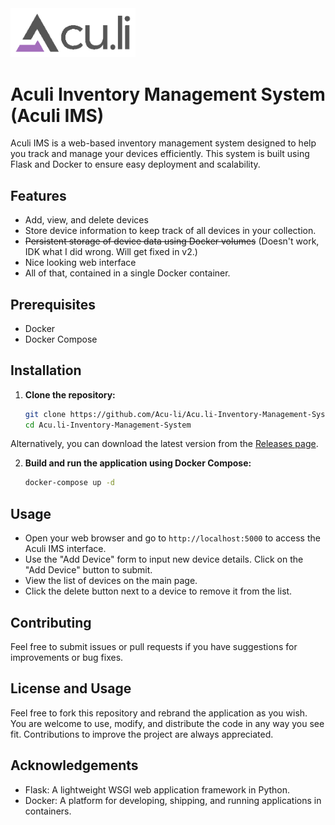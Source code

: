 <img src="https://raw.githubusercontent.com/Fischherboot/Aculi/main/watermark-no-bg.png" alt="download.png" width="200" />

# Aculi Inventory Management System (Aculi IMS)

Aculi IMS is a web-based inventory management system designed to help you track and manage your devices efficiently. This system is built using Flask and Docker to ensure easy deployment and scalability.

## Features

- Add, view, and delete devices
- Store device information to keep track of all devices in your collection.
- ~~Persistent storage of device data using Docker volumes~~ (Doesn't work, IDK what I did wrong. Will get fixed in v2.)
- Nice looking web interface
- All of that, contained in a single Docker container.

## Prerequisites

- Docker
- Docker Compose

## Installation

1. **Clone the repository:**

    ```bash
    git clone https://github.com/Acu-li/Acu.li-Inventory-Management-System.git
    cd Acu.li-Inventory-Management-System
    ```

Alternatively, you can download the latest version from the [Releases page](https://github.com/Acu-li/Acu.li-Inventory-Management-System/releases).
    
2. **Build and run the application using Docker Compose:**

    ```bash
    docker-compose up -d
    ```

## Usage

- Open your web browser and go to `http://localhost:5000` to access the Aculi IMS interface.
- Use the "Add Device" form to input new device details. Click on the "Add Device" button to submit.
- View the list of devices on the main page.
- Click the delete button next to a device to remove it from the list.

## Contributing

Feel free to submit issues or pull requests if you have suggestions for improvements or bug fixes.

## License and Usage

Feel free to fork this repository and rebrand the application as you wish. You are welcome to use, modify, and distribute the code in any way you see fit. Contributions to improve the project are always appreciated.

## Acknowledgements

- Flask: A lightweight WSGI web application framework in Python.
- Docker: A platform for developing, shipping, and running applications in containers.

